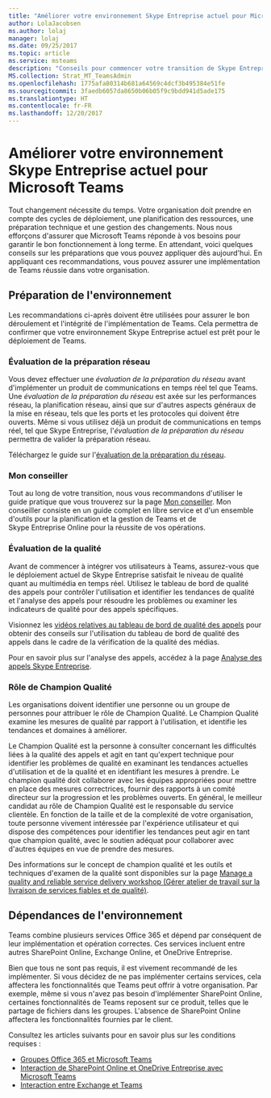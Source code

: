 ```yaml
---
title: "Améliorer votre environnement Skype Entreprise actuel pour Microsoft Teams"
author: LolaJacobsen
ms.author: lolaj
manager: lolaj
ms.date: 09/25/2017
ms.topic: article
ms.service: msteams
description: "Conseils pour commencer votre transition de Skype Entreprise vers Microsoft Teams"
MS.collection: Strat_MT_TeamsAdmin
ms.openlocfilehash: 1775afa80314b681a64569c4dcf3b495384e51fe
ms.sourcegitcommit: 3faedb6057da8650b06b05f9c9bdd941d5ade175
ms.translationtype: HT
ms.contentlocale: fr-FR
ms.lasthandoff: 12/20/2017
---
```

<a name="optimize-your-current-skype-for-business-environment-for-microsoft-teams"></a>Améliorer votre environnement Skype Entreprise actuel pour Microsoft Teams
==============================================================

Tout changement nécessite du temps. Votre organisation doit prendre en compte des cycles de déploiement, une planification des ressources, une préparation technique et une gestion des changements. Nous nous efforçons d'assurer que Microsoft Teams réponde à vos besoins pour garantir le bon fonctionnement à long terme. En attendant, voici quelques conseils sur les préparations que vous pouvez appliquer dès aujourd'hui. En appliquant ces recommandations, vous pouvez assurer une implémentation de Teams réussie dans votre organisation.

## <a name="environmental-readiness"></a>Préparation de l'environnement


Les recommandations ci-après doivent être utilisées pour assurer le bon déroulement et l'intégrité de l'implémentation de Teams. Cela permettra de confirmer que votre environnement Skype Entreprise actuel est prêt pour le déploiement de Teams.   


### <a name="network-readiness-assessment"></a>Évaluation de la préparation réseau


Vous devez effectuer une *évaluation de la préparation du réseau* avant d'implémenter un produit de communications en temps réel tel que Teams. Une *évaluation de la préparation du réseau* est axée sur les performances réseau, la planification réseau, ainsi que sur d'autres aspects généraux de la mise en réseau, tels que les ports et les protocoles qui doivent être ouverts. Même si vous utilisez déjà un produit de communications en temps réel, tel que Skype Entreprise, l'*évaluation de la préparation du réseau* permettra de valider la préparation réseau.

Téléchargez le guide sur l'[évaluation de la préparation du réseau](https://go.microsoft.com/fwlink/?linkid=859069).

### <a name="my-advisor"></a>Mon conseiller


Tout au long de votre transition, nous vous recommandons d'utiliser le guide pratique que vous trouverez sur la page [Mon conseiller](http://aka.ms/myadvisor). Mon conseiller consiste en un guide complet en libre service et d'un ensemble d'outils pour la planification et la gestion de Teams et de Skype Entreprise Online pour la réussite de vos opérations.


### <a name="quality-assessment"></a>Évaluation de la qualité


Avant de commencer à intégrer vos utilisateurs à Teams, assurez-vous que le déploiement actuel de Skype Entreprise satisfait le niveau de qualité quant au multimédia en temps réel. Utilisez le tableau de bord de qualité des appels pour contrôler l'utilisation et identifier les tendances de qualité et l'analyse des appels pour résoudre les problèmes ou examiner les indicateurs de qualité pour des appels spécifiques.

Visionnez les [vidéos relatives au tableau de bord de qualité des appels](https://www.skypeoperationsframework.com/Academy?SOFTrainings=Leverage%20the%20Investigate%20Media%20Quality%20using%20CQD%20Videos) pour obtenir des conseils sur l'utilisation du tableau de bord de qualité des appels dans le cadre de la vérification de la qualité des médias.

Pour en savoir plus sur l'analyse des appels, accédez à la page [Analyse des appels Skype Entreprise](https://support.office.com/article/Set-up-Skype-for-Business-Call-Analytics-fbf7247a-84ae-46cc-9204-2c45b1c734cd).

### <a name="quality-champion-role"></a>Rôle de Champion Qualité


Les organisations doivent identifier une personne ou un groupe de personnes pour attribuer le rôle de Champion Qualité. Le Champion Qualité examine les mesures de qualité par rapport à l'utilisation, et identifie les tendances et domaines à améliorer.

Le Champion Qualité est la personne à consulter concernant les difficultés liées à la qualité des appels et agit en tant qu'expert technique pour identifier les problèmes de qualité en examinant les tendances actuelles d'utilisation et de la qualité et en identifiant les mesures à prendre. Le champion qualité doit collaborer avec les équipes appropriées pour mettre en place des mesures correctrices, fournir des rapports à un comité directeur sur la progression et les problèmes ouverts. En général, le meilleur candidat au rôle de Champion Qualité est le responsable du service clientèle. En fonction de la taille et de la complexité de votre organisation, toute personne vivement intéressée par l'expérience utilisateur et qui dispose des compétences pour identifier les tendances peut agir en tant que champion qualité, avec le soutien adéquat pour collaborer avec d'autres équipes en vue de prendre des mesures.

Des informations sur le concept de champion qualité et les outils et techniques d'examen de la qualité sont disponibles sur la page [Manage a quality and reliable service delivery workshop (Gérer atelier de travail sur la livraison de services fiables et de qualité)](https://go.microsoft.com/fwlink/?linkid=859071).

## <a name="environmental-dependencies"></a>Dépendances de l'environnement


Teams combine plusieurs services Office 365 et dépend par conséquent de leur implémentation et opération correctes. Ces services incluent entre autres SharePoint Online, Exchange Online, et OneDrive Entreprise.

Bien que tous ne sont pas requis, il est vivement recommandé de les implémenter. Si vous décidez de ne pas implémenter certains services, cela affectera les fonctionnalités que Teams peut offrir à votre organisation. Par exemple, même si vous n'avez pas besoin d'implémenter SharePoint Online, certaines fonctionnalités de Teams reposent sur ce produit, telles que le partage de fichiers dans les groupes. L'absence de SharePoint Online affectera les fonctionnalités fournies par le client.

Consultez les articles suivants pour en savoir plus sur les conditions requises :
- [Groupes Office 365 et Microsoft Teams](Office-365-groups.md)
- [Interaction de SharePoint Online et OneDrive Entreprise avec Microsoft Teams](SharePoint-OneDrive-interact.md) 
- [Interaction entre Exchange et Teams](Exchange-Teams-interact.md)



